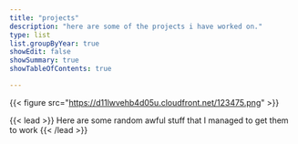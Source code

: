 ```yaml
---
title: "projects"
description: "here are some of the projects i have worked on."
type: list
list.groupByYear: true
showEdit: false
showSummary: true
showTableOfContents: true

---
```

{{< figure src="https://d11lwvehb4d05u.cloudfront.net/123475.png" >}}


{{< lead >}}
Here are some random awful stuff that I managed to get them to work
{{< /lead >}}
